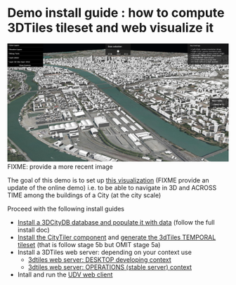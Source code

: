 # Demo install guide : how to compute 3DTiles tileset and web visualize it

![3dTiles Lyon Demo](Images/Demo3dTilesLyon.png)
FIXME: provide a more recent image

The goal of this demo is to set up [this visualization](http://rict.liris.cnrs.fr/iTownsPlanar3DTiles/itowns/examples/planar_3dtiles.html) (FIXME provide an update of the online demo) i.e. to be able to navigate in 3D and ACROSS TIME among the buildings of a City (at the city scale)

Proceed with the following install guides
 - [Install a 3DCityDB database and populate it with data](Install3DCityDB.md) (follow the full install doc)
 - [Install the CityTiler component](https://github.com/MEPP-team/py3dtiles/blob/Tiler/Tilers/CityTiler/Install.md) and [generate the 3dTiles TEMPORAL tileset](https://github.com/MEPP-team/py3dtiles/blob/Tiler/Tilers/CityTiler/Install.md#5b-running-the-temporal-version-citytemporaltiler) (that is follow stage 5b but OMIT stage 5a)
 - Install a 3DTiles web server: depending on your context use
   * [3dtiles web server: DESKTOP developing context](Readme.md#backend-3dtiles-web-server-desktop-developing-context)
   * [3dtiles web server: OPERATIONS (stable server) context](Readme.md#backend-3dtiles-web-server-operations-stable-server-context)
 -  Intall and run the [UDV web client](Readme.md#frontend-udv-web-client-install-notes)
